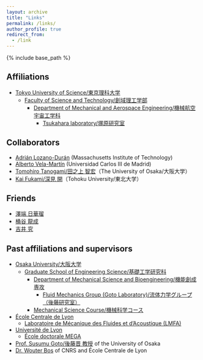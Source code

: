 ```yaml
---
layout: archive
title: "Links"
permalink: /links/
author_profile: true
redirect_from:
  - /link
---
```


{% include base_path %}

## Affiliations

- [Tokyo University of Science/東京理科大学](https://www.tus.ac.jp/)
  - [Faculty of Science and Technology/創域理工学部](https://dept.tus.ac.jp/st/)
    - [Department of Mechanical and Aerospace Engineering/機械航空宇宙工学科](https://www.rs.tus.ac.jp/me/index.html)
      - [Tsukahara laboratory/塚原研究室](https://www.rs.tus.ac.jp/~t2lab/index-j.html)

## Collaborators

- [Adrián Lozano-Durán](https://aeroastro.mit.edu/people/adrian-lozano-duran/) (Massachusetts Institute of Technology)
- [Alberto Vela-Martı́n](https://scholar.google.com/citations?user=oO6Y6H8AAAAJ) (Universidad Carlos III de Madrid)
- [Tomohiro Tanogami/田之上 智宏](https://sites.google.com/view/tomohiro-tanogami/home)（The University of Osaka/大阪大学）
- [Kai Fukami/深見 開](https://sites.google.com/view/kai-fukami/home)（Tohoku University/東北大学）

## Friends

- [澤端 日華瑠](https://hikaruri.jp/)
- [桶谷 龍成](http://labusers.net/~oketani/)
- [吉井 究](https://qyoshii.github.io/)

## Past affiliations and supervisors

- [Osaka University/大阪大学](https://www.osaka-u.ac.jp/)
  - [Graduate School of Engineering Science/基礎工学研究科](https://www.es.osaka-u.ac.jp/)
    - [Department of Mechanical Science and Bioengineering/機能創成専攻](http://www.me.es.osaka-u.ac.jp/msb/index.html)
      - [Fluid Mechanics Group (Goto Laboratory)/流体力学グループ（後藤研究室）](http://fm.me.es.osaka-u.ac.jp/)
    - [Mechanical Science Course/機械科学コース](http://www.me.es.osaka-u.ac.jp/msc/index.html)
- [École Centrale de Lyon](https://www.ec-lyon.fr/)
  - [Laboratoire de Mécanique des Fluides et d’Acoustique (LMFA)](http://lmfa.ec-lyon.fr/)
- [Université de Lyon](https://www.universite-lyon.fr/)
  - [École doctorale MEGA](https://edmega.universite-lyon.fr/)
- [Prof. Susumu Goto/後藤晋 教授](http://fm.me.es.osaka-u.ac.jp/goto/) of the University of Osaka
- [Dr. Wouter Bos](http://lmfa.ec-lyon.fr/spip.php?article189) of CNRS and École Centrale de Lyon
